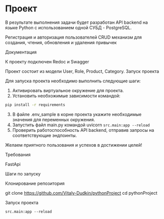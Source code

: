 # Проект

В результате выполнения задачи будет разработан API backend на языке Python с использованием одной СУБД - PostgreSQL.

Регистрация и авторизация пользователей
CRUD механизм для создания, чтения, обновления и удаления привычек

Документация

К проекту подключен Redoc и Swagger

Проект состоит из модели User, Role, Product, Category. Запуск проекта

Для запуска проекта необходимо выполнить следующие шаги:

1. Активировать виртуальное окружение для проекта.
2. Установить необхожимые зависимости командой:

```bash 
pip install -r requirements 
```
3. В файле .env_sample в корне проекта укажите необходимые значения для переменных окружения.
4. Запустить файл main.py командой uvicorn ```src.main:app --reload```
5. Проверить работоспособность API backend, отправив запросы на соответствующие эндпоинты.

Желаем приятного пользования и успехов в достижении целей!

Требования

FastApi

Шаги по запуску

Клонирование репозитория

git clone https://github.com/Vitaly-Dudkin/pythonProject
cd pythonProject

Запуск проекта

```src.main:app --reload```
